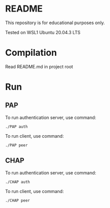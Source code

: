 README
===================

This repository is for educational purposes only.

Tested on WSL1 Ubuntu 20.04.3 LTS
# Compilation

Read README.md in project root

# Run

## PAP

To run authentication server, use command:

    ./PAP auth

To run client, use command:

    ./PAP peer

## CHAP

To run authentication server, use command:

    ./CHAP auth

To run client, use command:

    ./CHAP peer